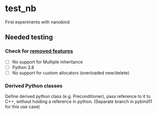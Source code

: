 # test_nb

First experiments with nanobind

## Needed testing
### Check for [removed features](https://nanobind.readthedocs.io/en/latest/porting.html#removed)
- [ ] No support for Multiple inheritance
- [ ] Python 3.8
- [ ] No support for custom allocators (overloaded new/delete)

### Derived Python classes
Define derived python class (e.g. Preconditioner), pass reference to it to C++, without holding a reference in python. (Separate branch in pybind11 for this use case)
